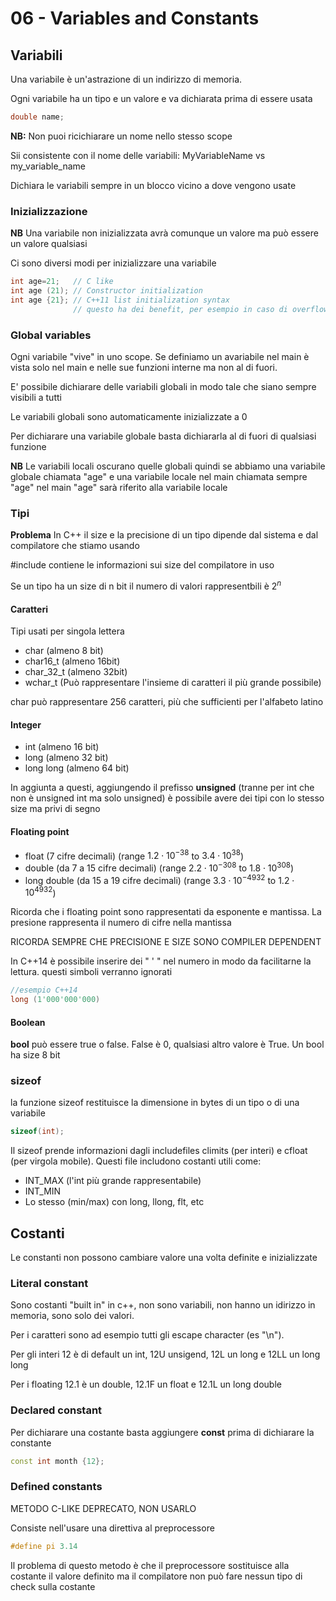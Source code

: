 # 06 - Variables and Constants

## Variabili

Una variabile è un'astrazione di un indirizzo di memoria.

Ogni variabile ha un tipo e un valore e va dichiarata prima di essere usata

```cpp
double name;
```

**NB:** Non puoi ricichiarare un nome nello stesso scope

Sii consistente con il nome delle variabili: MyVariableName vs my_variable_name

Dichiara le variabili sempre in un blocco vicino a dove vengono usate

### Inizializzazione

**NB** Una variabile non inizializzata avrà comunque un valore ma può essere un valore qualsiasi

Ci sono diversi modi per inizializzare una variabile

```cpp
int age=21;   // C like
int age (21); // Constructor initialization
int age {21}; // C++11 list initialization syntax
			  // questo ha dei benefit, per esempio in caso di overflow torna un errore invece che valori a caso
```

### Global variables

 Ogni variabile "vive" in uno scope. Se definiamo un avariabile nel main è vista solo nel main e nelle sue funzioni interne ma non al di fuori.

E' possibile dichiarare delle variabili globali in modo tale che siano sempre visibili a tutti

Le variabili globali sono automaticamente inizializzate a 0

Per dichiarare una variabile globale basta dichiararla al di fuori di qualsiasi funzione

**NB** Le variabili locali oscurano quelle globali quindi se abbiamo una variabile globale chiamata "age" e una variabile locale nel main chiamata sempre "age" nel main "age" sarà riferito alla variabile locale

### Tipi

**Problema** In C++ il size e la precisione di un tipo dipende dal sistema e dal compilatore che stiamo usando

#include<climits> contiene le informazioni sui size del compilatore in uso

Se un tipo ha un size di n bit il numero di valori rappresentbili è $2^{n}$ 

#### Caratteri

Tipi usati per singola lettera

- char (almeno 8 bit)
- char16_t (almeno 16bit)
- char_32_t (almeno 32bit)
- wchar_t (Può rappresentare l'insieme di caratteri il più grande possibile)

char può rappresentare 256 caratteri, più che sufficienti per l'alfabeto latino

#### Integer

- int (almeno 16 bit)
- long (almeno 32 bit)
- long long (almeno 64 bit)

In aggiunta a questi, aggiungendo il prefisso **unsigned** (tranne per int che non è unsigned int ma solo unsigned) è possibile avere dei tipi con lo stesso size ma privi di segno

#### Floating point

- float (7 cifre decimali) (range $1.2 \cdot 10^{-38}$ to $3.4 \cdot 10^{38}$) 
- double (da 7 a 15 cifre decimali) (range $2.2 \cdot 10^{-308}$ to $1.8 \cdot 10^{308}$)
- long double (da 15 a 19 cifre decimali) (range $3.3 \cdot 10^{-4932}$ to $1.2 \cdot 10^{4932}$) 

Ricorda che i floating point sono rappresentati da esponente e mantissa. La presione rappresenta il numero di cifre nella mantissa

RICORDA SEMPRE CHE PRECISIONE E SIZE SONO COMPILER DEPENDENT

In C++14 è possibile inserire dei "  '  "  nel numero in modo da facilitarne la lettura. questi simboli verranno ignorati

```cpp
//esempio C++14
long (1'000'000'000)
```



#### Boolean

**bool** può essere true o false. False è 0, qualsiasi altro valore è True. Un bool ha size 8 bit 

### sizeof

la funzione sizeof restituisce la dimensione in bytes di un tipo o di una variabile

```cpp
sizeof(int);
```

Il sizeof prende informazioni dagli includefiles climits (per interi) e cfloat (per virgola mobile). Questi file includono costanti utili come:

-  INT_MAX (l'int più grande rappresentabile)
- INT_MIN
- Lo stesso (min/max) con long, llong, flt, etc

## Costanti

Le constanti non possono cambiare valore una volta definite e inizializzate

### Literal constant

Sono costanti "built in" in c++, non sono variabili, non hanno un idirizzo in memoria, sono solo dei valori. 

Per i caratteri sono ad esempio tutti gli escape character (es "\n").

Per gli interi 12 è di default un int, 12U unsigend, 12L un long e 12LL un long long

Per i floating 12.1 è un double, 12.1F un float e 12.1L un long double

### Declared constant

Per dichiarare una costante basta aggiungere **const** prima di dichiarare la constante

```cpp
const int month {12};
```

### Defined constants

METODO C-LIKE DEPRECATO, NON USARLO

Consiste nell'usare una direttiva al preprocessore

```cpp
#define pi 3.14
```

Il problema di questo metodo è che il preprocessore sostituisce alla costante il valore definito ma il compilatore non può fare nessun tipo di check sulla costante
